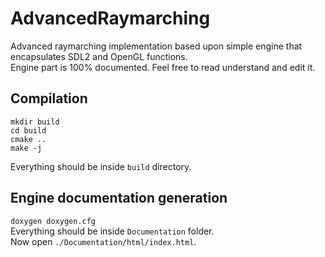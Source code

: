 # AdvancedRaymarching
Advanced raymarching implementation based upon simple engine that encapsulates SDL2 and OpenGL functions.  
Engine part is 100% documented. Feel free to read understand and edit it.

## Compilation
```
mkdir build
cd build
cmake ..
make -j
```  
Everything should be inside `build` directory.

## Engine documentation generation
`doxygen doxygen.cfg`  
Everything should be inside `Documentation` folder.  
Now open `./Documentation/html/index.html`.